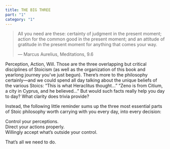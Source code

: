 ```yaml
---
title: THE BIG THREE
part: "1"
category: "1"
---
```


> All you need are these: certainty of judgment in the present moment;
> action for the common good in the present moment;
> and an attitude of gratitude in the present moment for anything that comes your way.
>
> — Marcus Aurelius, Meditations, 9.6

Perception, Action, Will. Those are the three overlapping but critical disciplines of Stoicism (as well as the organization of this book and yearlong journey you’ve just begun). There’s more to the philosophy certainly—and we could spend all day talking about the unique beliefs of the various Stoics: “This is what Heraclitus thought...” “Zeno is from Citium, a city in Cyprus, and he believed...” But would such facts really help you day to day? What clarity does trivia provide?

Instead, the following little reminder sums up the three most essential parts of Stoic philosophy worth carrying with you every day, into every decision:

<aside>
Control your perceptions. <br>
Direct your actions properly. <br>
Willingly accept what’s outside your control. <br>
</aside>

That’s all we need to do.

